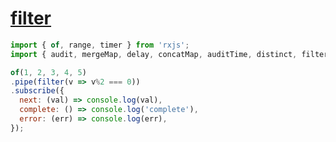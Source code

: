 # [filter](https://rxjs.dev/api/operators/filter)


```js
import { of, range, timer } from 'rxjs';
import { audit, mergeMap, delay, concatMap, auditTime, distinct, filter } from 'rxjs/operators';

of(1, 2, 3, 4, 5)
.pipe(filter(v => v%2 === 0))
.subscribe({
  next: (val) => console.log(val),
  complete: () => console.log('complete'),
  error: (err) => console.log(err),
});
```